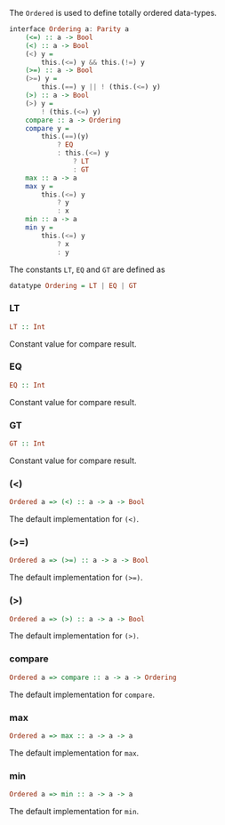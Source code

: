 
The `Ordered` is used to define totally ordered data-types.

```haskell
interface Ordering a: Parity a
    (<=) :: a -> Bool
    (<) :: a -> Bool
    (<) y =
        this.(<=) y && this.(!=) y
    (>=) :: a -> Bool
    (>=) y =
        this.(==) y || ! (this.(<=) y)
    (>) :: a -> Bool
    (>) y =
        ! (this.(<=) y)
    compare :: a -> Ordering
    compare y =
        this.(==)(y)
            ? EQ
            : this.(<=) y
                ? LT
                : GT
    max :: a -> a
    max y =
        this.(<=) y
            ? y
            : x
    min :: a -> a
    min y =
        this.(<=) y
            ? x
            : y
```

The constants `LT`, `EQ` and `GT` are defined as
```haskell
datatype Ordering = LT | EQ | GT
```

### LT

```haskell
LT :: Int
```

Constant value for compare result.

### EQ

```haskell
EQ :: Int
```

Constant value for compare result.

### GT

```haskell
GT :: Int
```

Constant value for compare result.

### (<)

```haskell
Ordered a => (<) :: a -> a -> Bool
```

The default implementation for `(<)`.

### (>=)

```haskell
Ordered a => (>=) :: a -> a -> Bool
```

The default implementation for `(>=)`.

### (>)

```haskell
Ordered a => (>) :: a -> a -> Bool
```

The default implementation for `(>)`.

### compare

```haskell
Ordered a => compare :: a -> a -> Ordering
```

The default implementation for `compare`.

### max

```haskell
Ordered a => max :: a -> a -> a
```

The default implementation for `max`.

### min

```haskell
Ordered a => min :: a -> a -> a
```

The default implementation for `min`.

